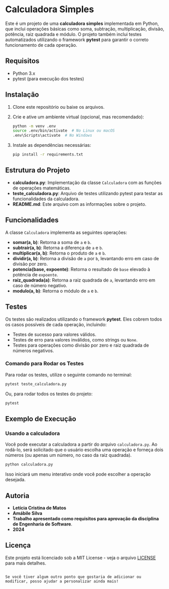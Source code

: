 # Calculadora Simples

Este é um projeto de uma **calculadora simples** implementada em Python, que inclui operações básicas como soma, subtração, multiplicação, divisão, potência, raiz quadrada e módulo. O projeto também inclui testes automatizados utilizando o framework **pytest** para garantir o correto funcionamento de cada operação.

## Requisitos

- Python 3.x
- pytest (para execução dos testes)

## Instalação

1. Clone este repositório ou baixe os arquivos.
2. Crie e ative um ambiente virtual (opcional, mas recomendado):
   ```bash
   python -m venv .env
   source .env/bin/activate  # No Linux ou macOS
   .env\Scripts\activate  # No Windows
   ```

3. Instale as dependências necessárias:
   ```bash
   pip install -r requirements.txt
   ```

## Estrutura do Projeto

- **calculadora.py**: Implementação da classe `Calculadora` com as funções de operações matemáticas.
- **teste_calculadora.py**: Arquivo de testes utilizando pytest para testar as funcionalidades da calculadora.
- **README.md**: Este arquivo com as informações sobre o projeto.

## Funcionalidades

A classe `Calculadora` implementa as seguintes operações:

- **somar(a, b)**: Retorna a soma de `a` e `b`.
- **subtrair(a, b)**: Retorna a diferença de `a` e `b`.
- **multiplicar(a, b)**: Retorna o produto de `a` e `b`.
- **dividir(a, b)**: Retorna a divisão de `a` por `b`, levantando erro em caso de divisão por zero.
- **potencia(base, expoente)**: Retorna o resultado de `base` elevado à potência de `expoente`.
- **raiz_quadrada(a)**: Retorna a raiz quadrada de `a`, levantando erro em caso de número negativo.
- **modulo(a, b)**: Retorna o módulo de `a` e `b`.

## Testes

Os testes são realizados utilizando o framework **pytest**. Eles cobrem todos os casos possíveis de cada operação, incluindo:

- Testes de sucesso para valores válidos.
- Testes de erro para valores inválidos, como strings ou `None`.
- Testes para operações como divisão por zero e raiz quadrada de números negativos.

### Comando para Rodar os Testes

Para rodar os testes, utilize o seguinte comando no terminal:

```bash
pytest teste_calculadora.py
```

Ou, para rodar todos os testes do projeto:

```bash
pytest
```

## Exemplo de Execução

### Usando a calculadora

Você pode executar a calculadora a partir do arquivo `calculadora.py`. Ao rodá-lo, será solicitado que o usuário escolha uma operação e forneça dois números (ou apenas um número, no caso da raiz quadrada).

```bash
python calculadora.py
```

Isso iniciará um menu interativo onde você pode escolher a operação desejada.

## Autoria

- **Letícia Cristina de Matos**
- **Amábile Silva**
- **Trabalho apresentado como requisitos para aprovação da disciplina de Engenharia de Software**.
- **2024**

## Licença

Este projeto está licenciado sob a MIT License - veja o arquivo [LICENSE](LICENSE) para mais detalhes.
```

Se você tiver algum outro ponto que gostaria de adicionar ou modificar, posso ajudar a personalizar ainda mais!
